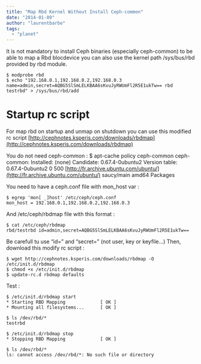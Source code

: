 ```yaml
---
title: "Map Rbd Kernel Without Install Ceph-common"
date: "2014-01-09"
author: "laurentbarbe"
tags: 
  - "planet"
---
```


It is not mandatory to install Ceph binaries (especially ceph-common) to be able to map a Rbd blocdevice you can also use the kernel path /sys/bus/rbd provided by rbd module.

```
$ modprobe rbd
$ echo "192.168.0.1,192.168.0.2,192.168.0.3 name=admin,secret=AQBG5SlSmLELKBAA6sKvuJyRWUmFl2R5E1ukTw== rbd testrbd" > /sys/bus/rbd/add
```

# Startup rc script

For map rbd on startup and unmap on shutdown you can use this modified rc script [http://cephnotes.ksperis.com/downloads/rbdmap](http://cephnotes.ksperis.com/downloads/rbdmap)

You do not need ceph-common : $ apt-cache policy ceph-common ceph-common: Installed: (none) Candidate: 0.67.4-0ubuntu2 Version table: 0.67.4-0ubuntu2 0 500 [http://fr.archive.ubuntu.com/ubuntu/](http://fr.archive.ubuntu.com/ubuntu/) saucy/main amd64 Packages

You need to have a ceph.conf file with mon\_host var :

```
$ egrep 'mon[ _]host' /etc/ceph/ceph.conf
mon_host = 192.168.0.1,192.168.0.2,192.168.0.3
```

And /etc/ceph/rbdmap file with this format :

```
$ cat /etc/ceph/rbdmap
rbd/testrbd id=admin,secret=AQBG5SlSmLELKBAA6sKvuJyRWUmFl2R5E1ukTw==
```

Be carefull tu use “id=” and “secret=” (not user, key or keyfile…) Then, download this modify rc script :

```
$ wget http://cephnotes.ksperis.com/downloads/rbdmap -O /etc/init.d/rbdmap
$ chmod +x /etc/init.d/rbdmap
$ update-rc.d rbdmap defaults
```

Test :

```
$ /etc/init.d/rbdmap start
* Starting RBD Mapping             [ OK ]
* Mounting all filesystems...      [ OK ]

$ ls /dev/rbd/*
testrbd

$ /etc/init.d/rbdmap stop
* Stopping RBD Mapping             [ OK ]

$ ls /dev/rbd/*
ls: cannot access /dev/rbd/*: No such file or directory
```
